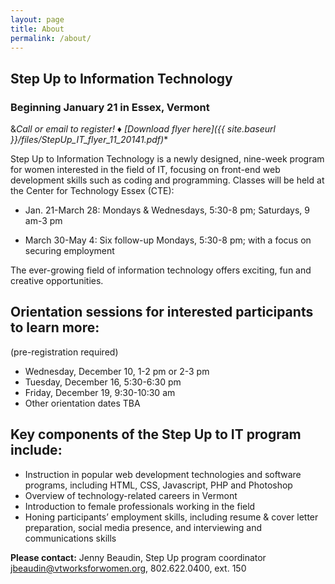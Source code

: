```yaml
---
layout: page
title: About
permalink: /about/
---
```


## Step Up to Information Technology

### Beginning January 21 in Essex, Vermont

&*Call or email to register! ♦  [Download flyer here]({{ site.baseurl }}/files/StepUp_IT_flyer_11_20141.pdf)**

Step Up to Information Technology is a newly designed, nine-week program for women interested in the field of IT, focusing on front-end web development skills such as coding and programming. Classes will be held at the Center for Technology Essex (CTE):

* Jan. 21-March 28: Mondays & Wednesdays, 5:30-8 pm; Saturdays, 9 am-3 pm

* March 30-May 4: Six follow-up Mondays, 5:30-8 pm; with a focus on securing employment

The ever-growing field of information technology offers exciting, fun and creative opportunities.

## Orientation sessions for interested participants to learn more:

(pre-registration required)

* Wednesday, December 10, 1-2 pm or 2-3 pm
* Tuesday, December 16, 5:30-6:30 pm
* Friday, December 19, 9:30-10:30 am
* Other orientation dates TBA

## Key components of the Step Up to IT program include:

* Instruction in popular web development technologies and software programs, including HTML, CSS, Javascript, PHP and Photoshop
* Overview of technology-related careers in Vermont
* Introduction to female professionals working in the field
* Honing participants’ employment skills, including resume & cover letter preparation, social media presence, and interviewing and communications skills

**Please contact:** Jenny Beaudin, Step Up program coordinator
[jbeaudin@vtworksforwomen.org](mailto:jbeaudin@vtworksforwomen.org), 802.622.0400, ext. 150
